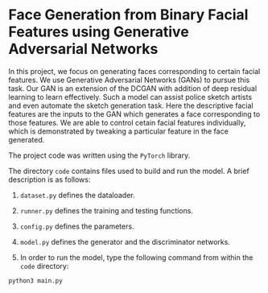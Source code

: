 # Face Generation from Binary Facial Features using Generative Adversarial Networks

In this project, we focus on generating faces corresponding to certain facial features. We use Generative Adversarial Networks (GANs) to pursue this task. Our GAN is an extension of the DCGAN with addition of deep residual learning to learn effectively. Such a model can assist police sketch artists and even automate the sketch generation task. Here the descriptive facial features are the inputs to the GAN which generates a face corresponding to those features. We are able to control cetain facial features individually, which is demonstrated by tweaking a particular feature in the face generated.  

The project code was written using the ```PyTorch``` library.

The directory ```code``` contains files used to build and run the model. A brief description is as follows:
1. ```dataset.py``` defines the dataloader.

2. ```runner.py``` defines the training and testing functions.

3. ```config.py``` defines the parameters.

4. ```model.py``` defines the generator and the discriminator networks.

5. In order to run the model, type the following command from within the ```code``` directory:
```
python3 main.py
```
